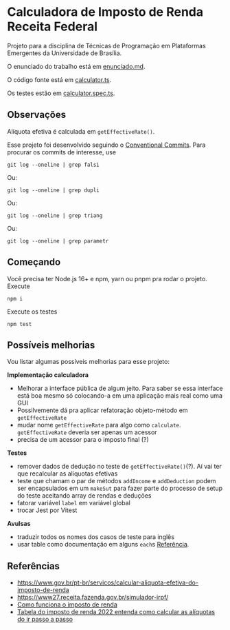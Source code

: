 # Calculadora de Imposto de Renda Receita Federal

Projeto para a disciplina de Técnicas de Programação em Plataformas
Emergentes da Universidade de Brasília.

O enunciado do trabalho está em [enunciado.md](./enunciado.md).

O código fonte está em [calculator.ts](src/calculator.ts).

Os testes estão em [calculator.spec.ts](src/tests/calculator.spec.ts).

## Observações
Alíquota efetiva é calculada em `getEffectiveRate()`.

Esse projeto foi desenvolvido seguindo o 
[Conventional Commits](https://www.conventionalcommits.org/en/v1.0.0/). Para procurar os commits de interesse, use

    git log --oneline | grep falsi

Ou:

    git log --oneline | grep dupli


Ou:

    git log --oneline | grep triang

Ou:

    git log --oneline | grep parametr


## Começando

Você precisa ter Node.js 16+ e npm, yarn ou pnpm pra rodar o projeto. Execute

```
npm i
```

Execute os testes

```
npm test
```


## Possíveis melhorias
Vou listar algumas possíveis melhorias para esse projeto:

**Implementação calculadora**
- Melhorar a interface pública de algum jeito. Para saber se essa interface está
boa mesmo só colocando-a em uma aplicação mais real como uma GUI
- Possilvemente dá pra aplicar refatoração objeto-método em `getEffectiveRate`
- mudar nome `getEffectiveRate` para algo como `calculate`. `getEffectiveRate`
deveria ser apenas um acessor
- precisa de um acessor para o imposto final (?)

**Testes**
- remover dados de dedução no teste de `getEffectiveRate()`(?). Aí vai
ter que recalcular as alíquotas efetivas
- teste que chamam o par de métodos `addIncome` e `addDeduction` podem
ser encapsulados em um `makeSut` para fazer parte do processo de setup do
teste aceitando array de rendas e deduções
- fatorar variável `label` em variável global
- trocar Jest por Vitest

**Avulsas**
- traduzir todos os nomes dos casos de teste para inglês
- usar table como documentação em alguns `each`s
[Referência](https://blog.codeleak.pl/2021/12/parameterized-tests-with-jest.html).


## Referências

- https://www.gov.br/pt-br/servicos/calcular-aliquota-efetiva-do-imposto-de-renda
- https://www27.receita.fazenda.gov.br/simulador-irpf/
- [Como funciona o imposto de renda](https://www.youtube.com/watch?v=ZZmqf6ElDZw)
- [Tabela do imposto de renda 2022 entenda como calcular as alíquotas do ir passo a passo](https://www.youtube.com/watch?v=4HFGzrSn654)